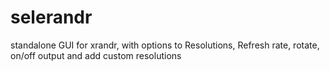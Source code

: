 # selerandr
standalone GUI for xrandr, with options to Resolutions, Refresh rate, rotate, on/off output and add custom resolutions
